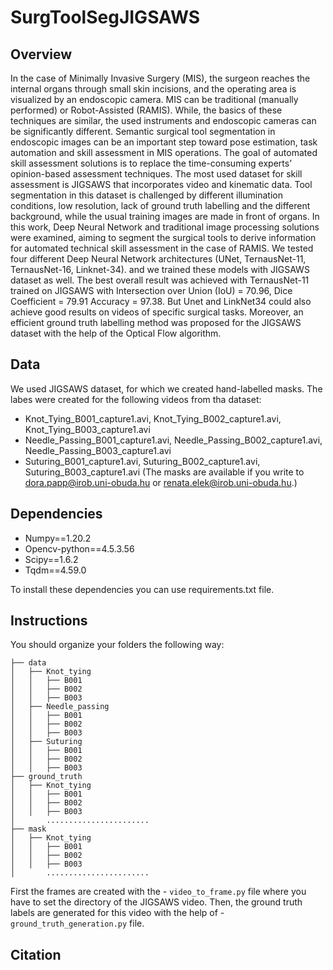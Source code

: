 # SurgToolSegJIGSAWS

## Overview
In the case of Minimally Invasive Surgery (MIS), the surgeon reaches the internal organs through small skin incisions, and the operating area is visualized by an endoscopic camera. MIS can be traditional (manually performed) or Robot-Assisted (RAMIS). While, the basics of these techniques are similar, the used instruments and endoscopic cameras can be significantly different. Semantic surgical tool segmentation in endoscopic images can be an important step toward pose estimation, task automation and skill assessment in MIS operations. The goal of automated skill assessment solutions is to replace the time-consuming experts’ opinion-based assessment techniques. The most used dataset for skill assessment is JIGSAWS that incorporates video and kinematic data. Tool segmentation in this dataset is challenged by different illumination conditions, low resolution, lack of ground truth labelling and the different background, while the usual training images are made in front of organs. In this work, Deep Neural Network and traditional image processing solutions were examined, aiming to segment the surgical tools to derive information for automated technical skill assessment in the case of RAMIS. We tested four different Deep Neural Network architectures (UNet, TernausNet-11, TernausNet-16, Linknet-34). and we trained these models with JIGSAWS dataset as well. The best overall result was achieved with TernausNet-11 trained on JIGSAWS with Intersection over Union (IoU) = 70.96, Dice Coefficient = 79.91 Accuracy = 97.38. But Unet and LinkNet34 could also achieve good results on videos of specific surgical tasks. Moreover, an efficient ground truth labelling method was proposed for the JIGSAWS dataset with the help of the Optical Flow algorithm.

## Data 
We used JIGSAWS dataset, for which we created hand-labelled masks. 
The labes were created for the following videos from tha dataset:
   * Knot_Tying_B001_capture1.avi, Knot_Tying_B002_capture1.avi, Knot_Tying_B003_capture1.avi
   * Needle_Passing_B001_capture1.avi, Needle_Passing_B002_capture1.avi, Needle_Passing_B003_capture1.avi
   * Suturing_B001_capture1.avi, Suturing_B002_capture1.avi, Suturing_B003_capture1.avi
(The masks are available if you write to dora.papp@irob.uni-obuda.hu or renata.elek@irob.uni-obuda.hu.)

## Dependencies
  * Numpy==1.20.2  
  * Opencv-python==4.5.3.56 
  * Scipy==1.6.2   
  * Tqdm==4.59.0  
  
To install these dependencies you can use requirements.txt file.   
## Instructions
You should organize your folders the following way:

    ├── data
    │   ├── Knot_tying
    │   │   ├── B001
    │   │   ├── B002
    │   │   ├── B003
    │   ├── Needle_passing
    │   │   ├── B001
    │   │   ├── B002
    │   │   ├── B003
    │   ├── Suturing
    │   │   ├── B001
    │   │   ├── B002
    │   │   ├── B003
    ├── ground_truth
    │   ├── Knot_tying
    │   │   ├── B001
    │   │   ├── B002
    │   │   ├── B003
    │       .......................
    ├── mask
    │   ├── Knot_tying
    │   │   ├── B001
    │   │   ├── B002
    │   │   ├── B003
    │       .......................
    
First the frames are created with the  -  ``video_to_frame.py`` file where you have to set the directory of the JIGSAWS video. 
Then, the ground truth labels are generated for this video with the help of  -  ``ground_truth_generation.py`` file.
    
## Citation
